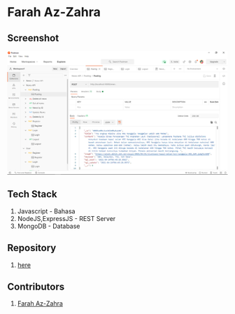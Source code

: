 # Farah Az-Zahra

## Screenshot
![](./ss.png)

## Tech Stack
1. Javascript - Bahasa
2. NodeJS,ExpressJS - REST Server
3. MongoDB - Database

## Repository
1. [here](https://github.com/FarahAzZahra/News-API.git)

## Contributors

1. [Farah Az-Zahra](https://github.com/FarahAzZahra)
